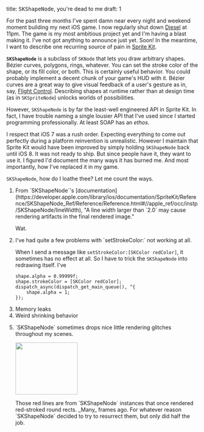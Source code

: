 title: <tt>SKShapeNode</tt>, you're dead to me
draft: 1

For the past three months I've spent damn near every night and weekend moment building my next iOS game. I now regularly shut down [Diesel](http://www.diesel-cafe.com) at 11pm. The game is my most ambitious project yet and I'm having a blast making it. I've not got anything to announce just yet. Soon! In the meantime, I want to describe one recurring source of pain in [Sprite Kit](https://developer.apple.com/library/ios/documentation/GraphicsAnimation/Conceptual/SpriteKit_PG/Introduction/Introduction.html).

**`SKShapeNode`** is a subclass of `SKNode` that lets you draw arbitrary shapes. Bézier curves, polygons, rings, whatever. You can set the stroke color of the shape, or its fill color, or both. This is certainly useful behavior. You could probably implement a decent chunk of your game's HUD with it. Bézier curves are a great way to give visual feedback of a user's gesture as in, say, [Flight Control](https://itunes.apple.com/us/app/flight-control/id306220440?at=11l7vX&ct=sartak-shape). Describing shapes at runtime rather than at design time (as in `SKSpriteNode`) unlocks worlds of possibilities.

However, `SKShapeNode` is by far the least-well engineered API in Sprite Kit. In fact, I have trouble naming a single lousier API that I've used since I started programming professionally. At least SOAP has an _ethos_.

I respect that iOS 7 was a rush order. Expecting everything to come out perfectly during a platform reinvention is unrealistic. However I maintain that Sprite Kit would have been improved by simply holding `SKShapeNode` back until iOS 8. It was not ready to ship. But since people have it, they want to use it. I figured I'd document the many ways it has burned me. And most importantly, how I've replaced it in my game.

`SKShapeNode`, how do I loathe thee? Let me count the ways.

<ol markdown="1">

<li markdown="1">
<p markdown="1">From `SKShapeNode`'s [documentation](https://developer.apple.com/library/ios/documentation/SpriteKit/Reference/SKShapeNode_Ref/Reference/Reference.html#//apple_ref/occ/instp/SKShapeNode/lineWidth), "A line width larger than `2.0` may cause rendering artifacts in the final rendered image."</p>

<p>Wat.</p>
</li>

<li markdown="1">
I've had quite a few problems with `setStrokeColor:` not working at all.

When I send a message like `setStrokeColor:[SKColor redColor]`, it sometimes has no effect at all. So I have to trick the `SKShapeNode` into redrawing itself. I've 

    shape.alpha = 0.99999f;
    shape.strokeColor = [SKColor redColor];
    dispatch_async(dispatch_get_main_queue(), ^{
        shape.alpha = 1;
    });

</li>

<li markdown="1">
Memory leaks
</li>

<li markdown="1">
Weird shrinking behavior
</li>

<li markdown="1">
<p markdown="1">`SKShapeNode` sometimes drops nice little rendering glitches throughout my scenes.</p>

<img width="163" height="136" src="/img/blog/skshapenode-youre-dead-to-me/detritus.png">

<p markdown="1">Those red lines are from `SKShapeNode` instances that once rendered red-stroked round rects. _Many_ frames ago. For whatever reason `SKShapeNode` decided to try to resurrect them, but only did half the job.</p>
</ol>
